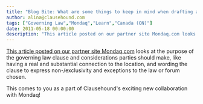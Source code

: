 ```yaml
---
title: "Blog Bite: What are some things to keep in mind when drafting a governing law clause?"
author: alina@clausehound.com
tags: ["Governing Law","Mondaq","Learn","Canada (ON)"]
date: 2011-05-18 00:00:00
description: "This article posted on our partner site Mondaq.com looks at the purpose of the governing law clause and considerations parties should make, like having a real and substantial connection to the locati..."
---
```


[This article posted on our partner site Mondaq.com](http://www.mondaq.com/canada/x/132662/Governing+Law+Clauses+Just+Jurisdiction+an+Evolving+Area+of+Law+in+Ontario+Updated+2011+presented+to+the+CCLA+Solicitors+Conference+May+2011) looks at the purpose of the governing law clause and considerations parties should make, like having a real and substantial connection to the location, and wording the clause to express non-/exclusivity and exceptions to the law or forum chosen.

This comes to you as a part of Clausehound's exciting new collaboration with Mondaq!